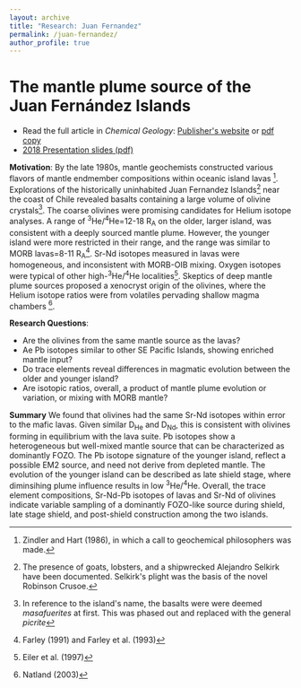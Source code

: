 ```yaml
---
layout: archive
title: "Research: Juan Fernandez"
permalink: /juan-fernandez/
author_profile: true
---
```


#  The mantle plume source of the Juan Fernández Islands

* Read the full article in *Chemical Geology*: [Publisher's website](https://doi.org/10.1016/j.chemgeo.2017.11.024) or [pdf copy](https://thi-truong.github.io/files/Truong2018.pdf)
* [2018 Presentation slides (pdf)](/files/2.2_Truong.pdf)


**Motivation**:
By the late 1980s, mantle geochemists constructed various flavors of mantle endmember compositions within oceanic island lavas [^1]. Explorations of the historically uninhabited Juan Fernandez Islands[^2] near the coast of Chile revealed basalts containing a large volume of olivine crystals[^3]. The coarse olivines were promising candidates for Helium isotope analyses. A range of <sup>3</sup>He/<sup>4</sup>He=12-18 R<sub>A</sub> on the older, larger island, was consistent with a deeply sourced mantle plume. However, the younger island were more restricted in their range, and the range was similar to MORB lavas=8-11 R<sub>A</sub>[^4]. Sr-Nd isotopes measured in lavas were homogeneous, and inconsistent with MORB-OIB mixing. Oxygen isotopes were typical of other high-<sup>3</sup>He/<sup>4</sup>He localities[^5]. Skeptics of deep mantle plume sources proposed a xenocryst origin of the olivines, where the Helium isotope ratios were from volatiles pervading shallow magma chambers [^6]. 

**Research Questions**:
* Are the olivines from the same mantle source as the lavas?
* Ae Pb isotopes similar to other SE Pacific Islands, showing enriched mantle input?
* Do trace elements reveal differences in magmatic evolution between the older and younger island?
* Are isotopic ratios, overall, a product of mantle plume evolution or variation, or mixing with MORB mantle? 

**Summary**
We found that olivines had the same Sr-Nd isotopes within error to the mafic lavas. Given similar D<sub>He</sub> and D<sub>Nd</sub>, this is consistent with olivines forming in equilibrium with the lava suite. Pb isotopes show a heterogeneous but well-mixed mantle source that can be characterized as dominantly FOZO. The Pb isotope signature of the younger island, reflect a possible EM2 source, and need not derive from depleted mantle. The evolution of the younger island can be described as late shield stage, where diminsihing plume influence results in low <sup>3</sup>He/<sup>4</sup>He. Overall, the trace element compositions, Sr-Nd-Pb isotopes of lavas and Sr-Nd of olivines indicate variable sampling of a dominantly FOZO-like source during shield, late stage shield, and post-shield construction among the two islands. 

[^1]: Zindler and Hart (1986), in which a call to geochemical philosophers was made.
[^2]: The presence of goats, lobsters, and a shipwrecked Alejandro Selkirk have been documented. Selkirk's plight was the basis of the novel Robinson Crusoe.
[^3]: In reference to the island's name, the basalts were were deemed *masafuerites* at first. This was phased out and replaced with the general *picrite*
[^4]: Farley (1991) and Farley et al. (1993)
[^5]: Eiler et al. (1997)
[^6]: Natland (2003)
